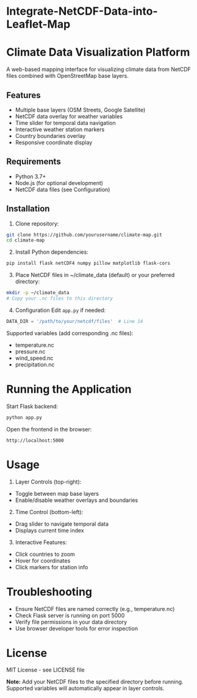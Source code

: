 # Integrate-NetCDF-Data-into-Leaflet-Map
# Climate Data Visualization Platform

A web-based mapping interface for visualizing climate data from NetCDF files combined with OpenStreetMap base layers.

## Features

- Multiple base layers (OSM Streets, Google Satellite)
- NetCDF data overlay for weather variables
- Time slider for temporal data navigation
- Interactive weather station markers
- Country boundaries overlay
- Responsive coordinate display

## Requirements

- Python 3.7+
- Node.js (for optional development)
- NetCDF data files (see Configuration)

## Installation

1. Clone repository:
```bash
git clone https://github.com/yourusername/climate-map.git
cd climate-map
```
2. Install Python dependencies:
```bash
pip install flask netCDF4 numpy pillow matplotlib flask-cors
```
3. Place NetCDF files in ~/climate_data (default) or your preferred directory:
```bash
mkdir -p ~/climate_data
# Copy your .nc files to this directory
```
4. Configuration
Edit `app.py` if needed:

```python
DATA_DIR = '/path/to/your/netcdf/files'  # Line 14
```
Supported variables (add corresponding .nc files):
- temperature.nc
- pressure.nc
- wind_speed.nc
- precipitation.nc

# Running the Application
Start Flask backend:
```bash
python app.py
```
Open the frontend in the browser:
```
http://localhost:5000
```
# Usage
1. Layer Controls (top-right):
- Toggle between map base layers
- Enable/disable weather overlays and boundaries

2. Time Control (bottom-left):
- Drag slider to navigate temporal data
- Displays current time index

3. Interactive Features:
- Click countries to zoom
- Hover for coordinates
- Click markers for station info

# Troubleshooting
- Ensure NetCDF files are named correctly (e.g., temperature.nc)
- Check Flask server is running on port 5000
- Verify file permissions in your data directory
- Use browser developer tools for error inspection

# License
MIT License - see LICENSE file

**Note:** Add your NetCDF files to the specified directory before running. Supported variables will automatically appear in layer controls.

